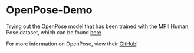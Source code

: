 # OpenPose-Demo
Trying out the OpenPose model that has been trained with the MPII Human Pose dataset, which can be found [here](http://human-pose.mpi-inf.mpg.de/#download).

For more information on OpenPose, view their [GitHub](https://github.com/CMU-Perceptual-Computing-Lab/openpose)!
